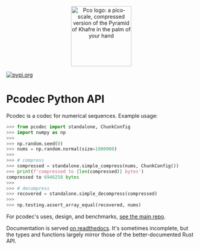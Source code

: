 <div style="text-align:center">
  <img alt="Pco logo: a pico-scale, compressed version of the Pyramid of Khafre in the palm of your hand" src="https://raw.githubusercontent.com/pcodec/pcodec/cac902e714077426d915f4fc397508b187c72380/images/logo.svg" width="160px">
</div>

[![pypi.org][pypi-badge]][pypi-url]

[pypi-badge]: https://img.shields.io/pypi/v/pcodec.svg

[pypi-url]: https://pypi.org/project/pcodec/

# Pcodec Python API

Pcodec is a codec for numerical sequences. Example usage:

```python
>>> from pcodec import standalone, ChunkConfig
>>> import numpy as np
>>> 
>>> np.random.seed(0)
>>> nums = np.random.normal(size=1000000)
>>> 
>>> # compress
>>> compressed = standalone.simple_compress(nums, ChunkConfig())
>>> print(f'compressed to {len(compressed)} bytes')
compressed to 6946258 bytes
>>> 
>>> # decompress
>>> recovered = standalone.simple_decompress(compressed)
>>> 
>>> np.testing.assert_array_equal(recovered, nums)

```

For pcodec's uses, design, and benchmarks, [see the main repo](https://github.com/pcodec/pcodec).

Documentation is served
[on readthedocs](https://pcodec.readthedocs.io/en/latest/).
It's sometimes incomplete, but the types and functions largely mirror those of
the better-documented Rust API.
